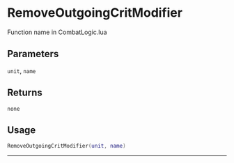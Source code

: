 # RemoveOutgoingCritModifier
Function name in CombatLogic.lua
## Parameters
`unit`, `name`
## Returns
`none`
## Usage
```lua
RemoveOutgoingCritModifier(unit, name)
```
---
